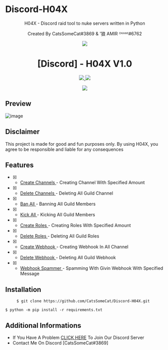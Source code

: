 # Discord-H04X
<p align="center">
H04X - Discord raid tool to nuke servers written in Python
</p>
<p align="center">
Created By CatsSomeCat#3869 & '狼 AMIR ᴼᴷᴬᴹᴵ#6762
</p>
<p align="center">
  <img src="https://user-images.githubusercontent.com/78264512/194781801-8e19ae57-7807-43ed-ade8-dc71a126c583.png">
</p>
<h1 align="center">[Discord] - H04X V1.0</h1>
<p align="center">
  <a href="https://www.python.org">
    <img src="https://img.shields.io/badge/Python-3.10-informational.svg">
  </a>
  <a href="https://github.com/CatsSomeCat/Discord-H04X">
    <img src="https://img.shields.io/github/repo-size/CatsSomeCat/Discord-H04X?label=Repository%20Size">
  </a>
    <p align="center"> <a href="https://github.com/CatsSomeCat/Discord-H04X">
    <img src="https://img.shields.io/github/stars/CatSomeCat/Discord-H04X?logo=Stars&style=for-the-badge">
  </a>

## Preview
![image](https://user-images.githubusercontent.com/78264512/194784439-e56a3d94-2f52-4dc8-a2ea-b380bb5c9f57.png)

## Disclaimer
This project is made for good and fun purposes only.
By using H04X, you agree to be responsible and liable for any consequences

## Features
- [x] - [ Create Channels ](https://github.com/AstraaDev/Discord-All-Tools-In-One) - Creating Channel With Specified Amount
- [x] - [ Delete Channels ](https://github.com/AstraaDev/Discord-All-Tools-In-One) - Deleting All Guild Channel
- [x] - [ Ban All ](https://github.com/AstraaDev/Discord-All-Tools-In-One) - Banning All Guild Members
- [x] - [ Kick All ](https://github.com/AstraaDev/Discord-All-Tools-In-One) - Kicking All Guild Members
- [x] - [ Create Roles ](https://github.com/AstraaDev/Discord-All-Tools-In-One) - Creating Roles With Specified Amount
- [x] - [ Delete Roles ](https://github.com/AstraaDev/Discord-All-Tools-In-One) - Deleting All Guild Roles
- [x] - [ Create Webhook ](https://github.com/AstraaDev/Discord-All-Tools-In-One) - Creating Webhook In All Channel
- [x] - [ Delete Webhook ](https://github.com/AstraaDev/Discord-All-Tools-In-One) - Deleting All Guild Webhook
- [x] - [ Webhook Spammer ](https://github.com/AstraaDev/Discord-All-Tools-In-One) - Spamming With Givin Webhook With Specified Message
      
## Installation
`     
$ git clone https://github.com/CatsSomeCat/Discord-H04X.git
`

`
$ python -m pip install -r requirements.txt
`
## Additional Informations
- If You Have A Problem [CLICK HERE](https://discord.gg/GDAqqt9B) To Join Our Discord Server
- Contact Me On Discord [CatsSomeCat#3869]
